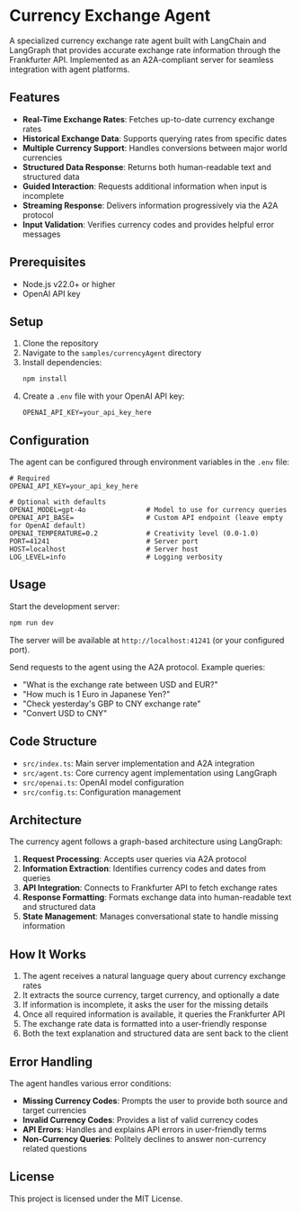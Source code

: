 # Currency Exchange Agent

A specialized currency exchange rate agent built with LangChain and LangGraph that provides accurate exchange rate information through the Frankfurter API. Implemented as an A2A-compliant server for seamless integration with agent platforms.

## Features

- **Real-Time Exchange Rates**: Fetches up-to-date currency exchange rates
- **Historical Exchange Data**: Supports querying rates from specific dates
- **Multiple Currency Support**: Handles conversions between major world currencies
- **Structured Data Response**: Returns both human-readable text and structured data
- **Guided Interaction**: Requests additional information when input is incomplete
- **Streaming Response**: Delivers information progressively via the A2A protocol
- **Input Validation**: Verifies currency codes and provides helpful error messages

## Prerequisites

- Node.js v22.0+ or higher
- OpenAI API key

## Setup

1. Clone the repository
2. Navigate to the `samples/currencyAgent` directory
3. Install dependencies:
   ```bash
   npm install
   ```
4. Create a `.env` file with your OpenAI API key:
   ```
   OPENAI_API_KEY=your_api_key_here
   ```

## Configuration

The agent can be configured through environment variables in the `.env` file:

```
# Required
OPENAI_API_KEY=your_api_key_here

# Optional with defaults
OPENAI_MODEL=gpt-4o               # Model to use for currency queries
OPENAI_API_BASE=                  # Custom API endpoint (leave empty for OpenAI default)
OPENAI_TEMPERATURE=0.2            # Creativity level (0.0-1.0)
PORT=41241                        # Server port
HOST=localhost                    # Server host
LOG_LEVEL=info                    # Logging verbosity
```

## Usage

Start the development server:

```bash
npm run dev
```

The server will be available at `http://localhost:41241` (or your configured port).

Send requests to the agent using the A2A protocol. Example queries:

- "What is the exchange rate between USD and EUR?"
- "How much is 1 Euro in Japanese Yen?"
- "Check yesterday's GBP to CNY exchange rate"
- "Convert USD to CNY"

## Code Structure

- `src/index.ts`: Main server implementation and A2A integration
- `src/agent.ts`: Core currency agent implementation using LangGraph
- `src/openai.ts`: OpenAI model configuration
- `src/config.ts`: Configuration management

## Architecture

The currency agent follows a graph-based architecture using LangGraph:

1. **Request Processing**: Accepts user queries via A2A protocol
2. **Information Extraction**: Identifies currency codes and dates from queries
3. **API Integration**: Connects to Frankfurter API to fetch exchange rates
4. **Response Formatting**: Formats exchange data into human-readable text and structured data
5. **State Management**: Manages conversational state to handle missing information

## How It Works

1. The agent receives a natural language query about currency exchange rates
2. It extracts the source currency, target currency, and optionally a date
3. If information is incomplete, it asks the user for the missing details
4. Once all required information is available, it queries the Frankfurter API
5. The exchange rate data is formatted into a user-friendly response
6. Both the text explanation and structured data are sent back to the client

## Error Handling

The agent handles various error conditions:

- **Missing Currency Codes**: Prompts the user to provide both source and target currencies
- **Invalid Currency Codes**: Provides a list of valid currency codes
- **API Errors**: Handles and explains API errors in user-friendly terms
- **Non-Currency Queries**: Politely declines to answer non-currency related questions

## License

This project is licensed under the MIT License.
